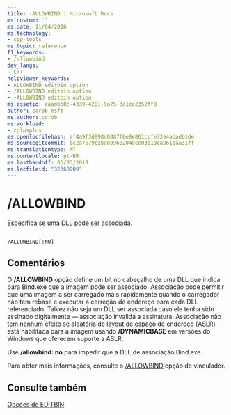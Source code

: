 ```yaml
---
title: -ALLOWBIND | Microsoft Docs
ms.custom: ''
ms.date: 11/04/2016
ms.technology:
- cpp-tools
ms.topic: reference
f1_keywords:
- /allowbind
dev_langs:
- C++
helpviewer_keywords:
- ALLOWBIND editbin option
- /ALLOWBIND editbin option
- -ALLOWBIND editbin option
ms.assetid: eaadbb8c-4339-4281-9a75-3a1ce2352ff8
author: corob-msft
ms.author: corob
ms.workload:
- cplusplus
ms.openlocfilehash: af4a9f3d898d0087f0e8e861ccfe72e4adadb1de
ms.sourcegitcommit: be2a7679c2bd80968204dee03d13ca961eaa31ff
ms.translationtype: MT
ms.contentlocale: pt-BR
ms.lasthandoff: 05/03/2018
ms.locfileid: "32368909"
---
```

# <a name="allowbind"></a>/ALLOWBIND
Especifica se uma DLL pode ser associada.  
  
```  
  
/ALLOWBIND[:NO]  
```  
  
## <a name="remarks"></a>Comentários  
 O **/ALLOWBIND** opção define um bit no cabeçalho de uma DLL que indica para Bind.exe que a imagem pode ser associado. Associação pode permitir que uma imagem a ser carregado mais rapidamente quando o carregador não tem rebase e executar a correção de endereço para cada DLL referenciado. Talvez não seja um DLL ser associada caso ele tenha sido assinado digitalmente — associação invalida a assinatura. Associação não tem nenhum efeito se aleatória de layout de espaço de endereço (ASLR) está habilitada para a imagem usando **/DYNAMICBASE** em versões do Windows que oferecem suporte a ASLR.  
  
 Use **/allowbind: no** para impedir que a DLL de associação Bind.exe.  
  
 Para obter mais informações, consulte o [/ALLOWBIND](../../build/reference/allowbind-prevent-dll-binding.md) opção de vinculador.  
  
## <a name="see-also"></a>Consulte também  
 [Opções de EDITBIN](../../build/reference/editbin-options.md)